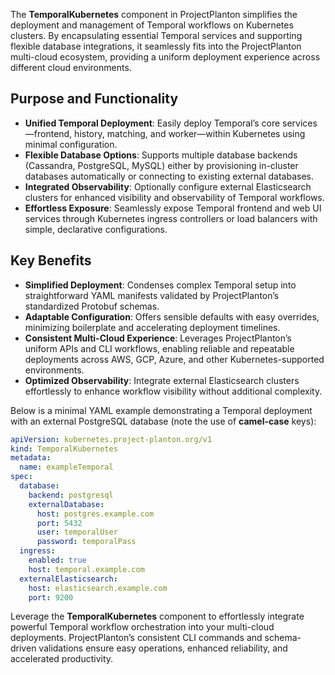 The **TemporalKubernetes** component in ProjectPlanton simplifies the deployment and management of Temporal workflows on
Kubernetes clusters. By encapsulating essential Temporal services and supporting flexible database integrations, it
seamlessly fits into the ProjectPlanton multi-cloud ecosystem, providing a uniform deployment experience across
different cloud environments.

## Purpose and Functionality

- **Unified Temporal Deployment**: Easily deploy Temporal’s core services—frontend, history, matching, and worker—within
  Kubernetes using minimal configuration.
- **Flexible Database Options**: Supports multiple database backends (Cassandra, PostgreSQL, MySQL) either by
  provisioning in-cluster databases automatically or connecting to existing external databases.
- **Integrated Observability**: Optionally configure external Elasticsearch clusters for enhanced visibility and
  observability of Temporal workflows.
- **Effortless Exposure**: Seamlessly expose Temporal frontend and web UI services through Kubernetes ingress
  controllers or load balancers with simple, declarative configurations.

## Key Benefits

- **Simplified Deployment**: Condenses complex Temporal setup into straightforward YAML manifests validated by
  ProjectPlanton’s standardized Protobuf schemas.
- **Adaptable Configuration**: Offers sensible defaults with easy overrides, minimizing boilerplate and accelerating
  deployment timelines.
- **Consistent Multi-Cloud Experience**: Leverages ProjectPlanton’s uniform APIs and CLI workflows, enabling reliable
  and repeatable deployments across AWS, GCP, Azure, and other Kubernetes-supported environments.
- **Optimized Observability**: Integrate external Elasticsearch clusters effortlessly to enhance workflow visibility
  without additional complexity.

Below is a minimal YAML example demonstrating a Temporal deployment with an external PostgreSQL database (note the use
of **camel-case** keys):

```yaml
apiVersion: kubernetes.project-planton.org/v1
kind: TemporalKubernetes
metadata:
  name: exampleTemporal
spec:
  database:
    backend: postgresql
    externalDatabase:
      host: postgres.example.com
      port: 5432
      user: temporalUser
      password: temporalPass
  ingress:
    enabled: true
    host: temporal.example.com
  externalElasticsearch:
    host: elasticsearch.example.com
    port: 9200
```

Leverage the **TemporalKubernetes** component to effortlessly integrate powerful Temporal workflow orchestration into
your multi-cloud deployments. ProjectPlanton’s consistent CLI commands and schema-driven validations ensure easy
operations, enhanced reliability, and accelerated productivity.

